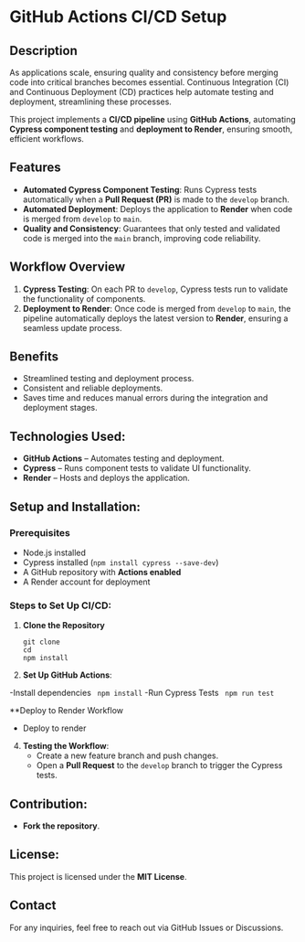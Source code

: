 # GitHub Actions CI/CD Setup

## Description
As applications scale, ensuring quality and consistency before merging code into critical branches becomes essential. Continuous Integration (CI) and Continuous Deployment (CD) practices help automate testing and deployment, streamlining these processes.

This project implements a **CI/CD pipeline** using **GitHub Actions**, automating **Cypress component testing** and **deployment to Render**, ensuring smooth, efficient workflows.

## Features
- **Automated Cypress Component Testing**: Runs Cypress tests automatically when a **Pull Request (PR)** is made to the `develop` branch.
- **Automated Deployment**: Deploys the application to **Render** when code is merged from `develop` to `main`.
- **Quality and Consistency**: Guarantees that only tested and validated code is merged into the `main` branch, improving code reliability.

## Workflow Overview
1. **Cypress Testing**: On each PR to `develop`, Cypress tests run to validate the functionality of components.
2. **Deployment to Render**: Once code is merged from `develop` to `main`, the pipeline automatically deploys the latest version to **Render**, ensuring a seamless update process.

## Benefits
- Streamlined testing and deployment process.
- Consistent and reliable deployments.
- Saves time and reduces manual errors during the integration and deployment stages.

## Technologies Used:
- **GitHub Actions** – Automates testing and deployment.
- **Cypress** – Runs component tests to validate UI functionality.
- **Render** – Hosts and deploys the application.

## Setup and Installation:
### Prerequisites
- Node.js installed
- Cypress installed (`npm install cypress --save-dev`)
- A GitHub repository with **Actions enabled**
- A Render account for deployment

### Steps to Set Up CI/CD:
1. **Clone the Repository**
   ```
   git clone 
   cd 
   npm install
   ```

2. **Set Up GitHub Actions**:

  -Install dependencies
          ``` npm install```
  -Run Cypress Tests
           ``` npm run test```

   **Deploy to Render Workflow 
   
   - Deploy to render


4. **Testing the Workflow**:
   - Create a new feature branch and push changes.
   - Open a **Pull Request** to the `develop` branch to trigger the Cypress tests.


## Contribution:
- **Fork the repository**.


## License:
This project is licensed under the **MIT License**.

## Contact
For any inquiries, feel free to reach out via GitHub Issues or Discussions.

